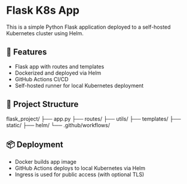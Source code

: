 # Flask K8s App

This is a simple Python Flask application deployed to a self-hosted Kubernetes cluster using Helm.

## 🔧 Features

- Flask app with routes and templates
- Dockerized and deployed via Helm
- GitHub Actions CI/CD
- Self-hosted runner for local Kubernetes deployment

## 🚀 Project Structure

flask_project/
├── app.py
├── routes/
├── utils/
├── templates/
├── static/
├── helm/
└── .github/workflows/


## 📦 Deployment

- Docker builds app image
- GitHub Actions deploys to local Kubernetes via Helm
- Ingress is used for public access (with optional TLS)

